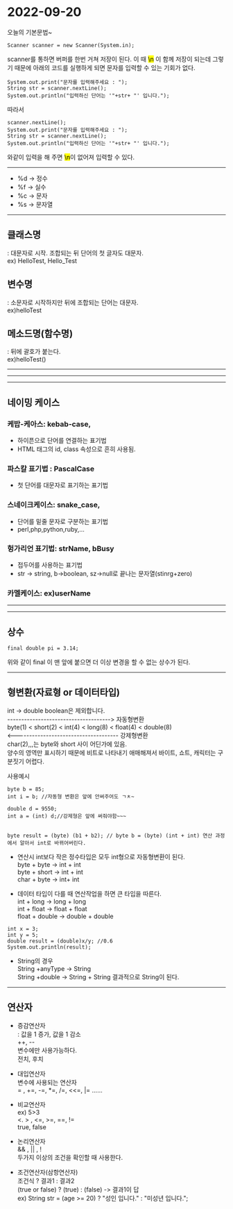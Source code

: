 2022-09-20
================================
오늘의 기본문법~
```
Scanner scanner = new Scanner(System.in);
```
scanner를 통하면 버퍼를 한번 거쳐 저장이 된다.
이 때  <mark>\n</mark>  이 함께 저장이 되는데 그렇기 때문에 아래의 코드를 실행하게 되면 문자를 입력할 수 있는 기회가 없다. 

	System.out.print("문자를 입력해주세요 : ");
	String str = scanner.nextLine();
	System.out.println("입력하신 단어는 '"+str+ "' 입니다.");

따라서

	scanner.nextLine();
	System.out.print("문자를 입력해주세요 : ");
	String str = scanner.nextLine();
	System.out.println("입력하신 단어는 '"+str+ "' 입니다.");

와같이 입력을 해 주면 <mark>\n</mark>이 없어져 입력할 수 있다.


------
- %d -> 정수
- %f -> 실수
- %c -> 문자
- %s -> 문자열
------
## 클래스명 
: 대문자로 시작. 조합되는 뒤 단어의 첫 글자도 대문자.   
ex) HelloTest, Hello_Test   
## 변수명 
: 소문자로 시작하지만 뒤에 조합되는 단어는 대문자.   
ex)helloTest
## 메소드명(함수명) 
: 뒤에 괄호가 붙는다.   
ex)helloTest()

------
------
------
## 네이밍 케이스
### 케밥-케아스: kebab-case,
- 하이픈으로 단어를 연결하는 표기법
- HTML 태그의 id, class 속성으로 흔히 사용됨. 

### 파스칼 표기법 : PascalCase
- 첫 단어를 대문자로 표기하는 표기법

### 스네이크케이스: snake_case,
- 단어를 밑줄 문자로 구분하는 표기법
- perl,php,python,ruby,...

### 헝가리언 표기법: strName, bBusy
- 접두어를 사용하는 표기법
- str -> string, b->boolean, sz->null로 끝나는 문자열(stinrg+zero)

### 카멜케이스: ex)userName

-------
-------

## 상수
```
final double pi = 3.14;
```
위와 같이 final 이 맨 앞에 붙으면 더 이상 변경을 할 수 없는 상수가 된다.

------
## 형변환(자료형 or 데이터타입)
int -> double
boolean은 제외합니다.   
-------------------------------------> 자동형변환   
byte(1) < short(2) < int(4) < long(8) < float(4) < double(8)   
<------------------------------------- 강제형변환   
char(2),,,는 byte와 short 사이 어딘가에 있음.    
양수의 영역만 표시하기 때문에 비트로 나타내기 애매해져서 바이트, 쇼트, 캐릭터는 구분짓기 어렵다.

사용예시 
```
byte b = 85;
int i = b; //자동형 변환은 앞에 안써주어도 ㄱㅊ~

double d = 9550;
int a = (int) d;//강제형은 앞에 써줘야함~~~


byte result = (byte) (b1 + b2); // byte b = (byte) (int + int) 연산 과정에서 알아서 int로 바뀌어버린다. 
```
- 연산시 int보다 작은 정수타입은 모두 int형으로 자동형변환이 된다.   
byte + byte -> int + int   
byte + short -> int + int    
char + byte -> int+ int   

- 데이터 타입이 다를 때 연산작업을 하면 큰 타입을 따른다.   
int + long -> long + long   
int + float -> float + float   
float + double -> double + double   

```
int x = 3;
int y = 5;
double result = (double)x/y; //0.6
System.out.println(result);
```
- String의 경우   
String +anyType -> String   
String +double -> String + String 결과적으로  String이 된다.

------
## 연산자 

- 증감연산자   
: 값을 1 증가, 값을 1 감소   
++, --   
변수에만 사용가능하다.   
전치, 후치   

- 대입연산자   
변수에 사용되는 연산자   
 = , +=, -=, *=, /=, <<=, |= ......   

- 비교연산자   
ex) 5>3   
<. > , <=, >=, ==, !=    
true, false   

- 논리연산자   
&& , || , !   
두가지 이상의 조건을 확인할 때 사용한다.


- 조건연산자(삼항연산자)   
조건식 ? 결과1 : 결과2   
(true or false) ? (true) : (false) -> 결과1이 답   
ex) String str = (age >= 20) ? "성인 입니다." : "미성년 입니다.";   